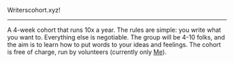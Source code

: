 Writerscohort.xyz!

<hr>

 A 4-week cohort that runs 10x a year. The rules are simple: you write
        what you want to. Everything else is negotiable. The group will be 4-10
        folks, and the aim is to learn how to put words to your ideas and
        feelings. The cohort is free of charge, run by volunteers (currently
        only <a href="https://twitter.com/augustradjoe">Me</a>).
